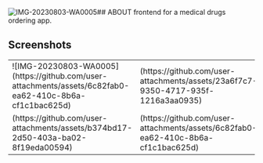 ![IMG-20230803-WA0005](https://github.com/user-attachments/assets/904f0b79-f287-4e2b-95d9-37116a1fe252)##  ABOUT
frontend for a medical drugs ordering app.
## Screenshots

<table> 
  <tr>
     <td> ![IMG-20230803-WA0005](https://github.com/user-attachments/assets/6c82fab0-ea62-410c-8b6a-cf1c1bac625d) </td>
     <td> (https://github.com/user-attachments/assets/23a6f7c7-9350-4717-935f-1216a3aa0935)</td>
     <td> (https://github.com/user-attachments/assets/19b5da41-1684-4fc1-8541-72e44ab958f2) </td>
     <td>(https://github.com/user-attachments/assets/1128e328-81be-415a-983f-a58b5afd664b) </td>
  </tr>
  <tr> 
  <td>(https://github.com/user-attachments/assets/b374bd17-2d50-403a-ba02-8f19eda00594) </td>
    <td>(https://github.com/user-attachments/assets/6c82fab0-ea62-410c-8b6a-cf1c1bac625d) </td>
    <td> (https://github.com/user-attachments/assets/ba9837f4-70a2-415d-b846-72d3e9cb0ee9) </td>
    <td>(https://github.com/user-attachments/assets/117c61f8-0845-4569-8e94-17807ff8f1c9) </td>
  </tr>

</table>

